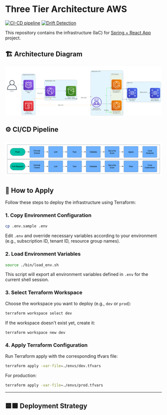# Three Tier Architecture AWS


[![CI-CD pipeline](https://github.com/HasanAshab/three-tier-aws-infra/actions/workflows/cicd.yaml/badge.svg)](https://github.com/HasanAshab/three-tier-aws-infra/actions/workflows/cicd.yaml)
[![Drift Detection](https://github.com/HasanAshab/three-tier-aws-infra/actions/workflows/drift.yaml/badge.svg)](https://github.com/HasanAshab/three-tier-aws-infra/actions/workflows/drift.yaml)

This repository contains the infrastructure (IaC) for [Spring + React App](https://github.com/HasanAshab/three-tier-aws/) project.


## 🏗️ Architecture Diagram

![Architecture Diagram](static/images/architecture.png)


## ⚙️ CI/CD Pipeline

![Push Pipeline](static/images/cicd.png)
---


## 🚀 How to Apply

Follow these steps to deploy the infrastructure using Terraform:

### 1. Copy Environment Configuration

```bash
cp .env.sample .env
```

Edit `.env` and override necessary variables according to your environment (e.g., subscription ID, tenant ID, resource group names).

### 2. Load Environment Variables

```bash
source ./bin/load_env.sh
```

This script will export all environment variables defined in `.env` for the current shell session.

### 3. Select Terraform Workspace

Choose the workspace you want to deploy (e.g., `dev` or `prod`):

```bash
terraform workspace select dev
```

If the workspace doesn't exist yet, create it:

```bash
terraform workspace new dev
```

### 4. Apply Terraform Configuration

Run Terraform apply with the corresponding tfvars file:

```bash
terraform apply -var-file=./envs/dev.tfvars
```

For production:

```bash
terraform apply -var-file=./envs/prod.tfvars
```
---

## 🟦🟩 Deployment Strategy
